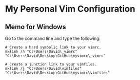 My Personal Vim Configuration
=============================

Memo for Windows
----------------

Go to the command line and type the following:
```
# Create a hard symbolic link to your vimrc.
mklink /h "C:\Users\David\_vimrc" "C:\Users\David\Desktop\GitHub\myvimrc\_vimrc"

# Create a junction link to your vimfiles.
mklink /j "C:\Users\David\vimfiles" "C:\Users\David\Desktop\GitHub\myvimrc\vimfiles"
```
